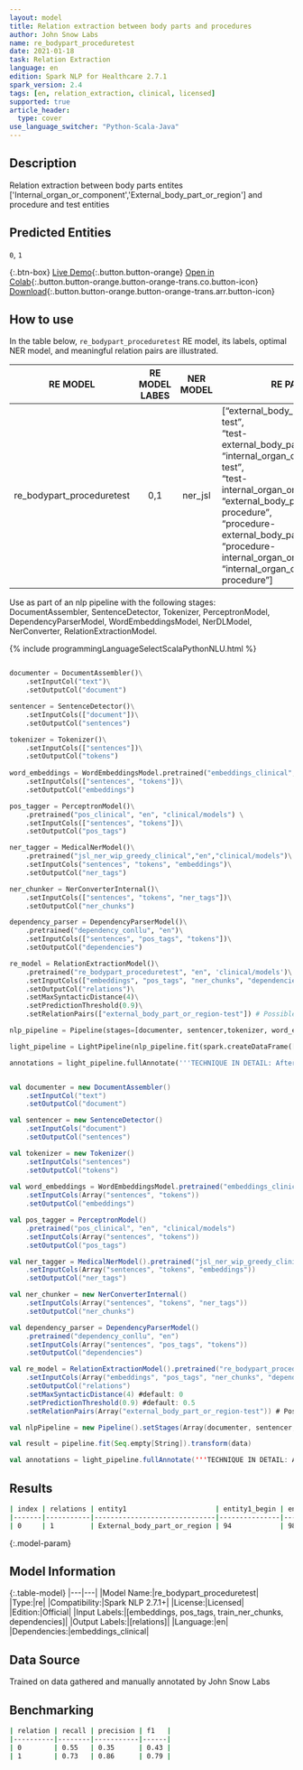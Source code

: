 ```yaml
---
layout: model
title: Relation extraction between body parts and procedures
author: John Snow Labs
name: re_bodypart_proceduretest
date: 2021-01-18
task: Relation Extraction
language: en
edition: Spark NLP for Healthcare 2.7.1
spark_version: 2.4
tags: [en, relation_extraction, clinical, licensed]
supported: true
article_header:
  type: cover
use_language_switcher: "Python-Scala-Java"
---
```


## Description

Relation extraction between body parts entites ['Internal_organ_or_component','External_body_part_or_region'] and procedure and test entities

## Predicted Entities

`0`, `1`

{:.btn-box}
[Live Demo](https://demo.johnsnowlabs.com/healthcare/RE_BODYPART_ENT/){:.button.button-orange}
[Open in Colab](https://colab.research.google.com/github/JohnSnowLabs/spark-nlp-workshop/blob/master/tutorials/Certification_Trainings/Healthcare/10.Clinical_Relation_Extraction.ipynb#scrollTo=D8TtVuN-Ee8s){:.button.button-orange.button-orange-trans.co.button-icon}
[Download](https://s3.amazonaws.com/auxdata.johnsnowlabs.com/clinical/models/re_bodypart_proceduretest_en_2.7.1_2.4_1610989267602.zip){:.button.button-orange.button-orange-trans.arr.button-icon}

## How to use

In the table below, `re_bodypart_proceduretest` RE model, its labels, optimal NER model, and meaningful relation pairs are illustrated.



|          RE MODEL         | RE MODEL LABES | NER MODEL | RE PAIRS |
|:-------------------------:|:--------------:|:---------:|-----------------------------------------------------------------------------------------------------------------------------------------------------------------------------------------------------------------------------------------------------------------------------------------------------------------------------------------------|
| re_bodypart_proceduretest |       0,1      |  ner_jsl  | [“external_body_part_or_region-test”,<br>“test-external_body_part_or_region”,<br>“internal_organ_or_component-test”,<br>“test-internal_organ_or_component”,<br>“external_body_part_or_region-procedure”,<br>“procedure-external_body_part_or_region”,<br>“procedure-internal_organ_or_component”,<br>“internal_organ_or_component-procedure”] |




Use as part of an nlp pipeline with the following stages: DocumentAssembler, SentenceDetector, Tokenizer, PerceptronModel, DependencyParserModel, WordEmbeddingsModel, NerDLModel, NerConverter, RelationExtractionModel.

<div class="tabs-box" markdown="1">
{% include programmingLanguageSelectScalaPythonNLU.html %}

```python

documenter = DocumentAssembler()\
	.setInputCol("text")\
	.setOutputCol("document")

sentencer = SentenceDetector()\
    .setInputCols(["document"])\
    .setOutputCol("sentences")

tokenizer = Tokenizer()\
    .setInputCols(["sentences"])\
    .setOutputCol("tokens")
  
word_embeddings = WordEmbeddingsModel.pretrained("embeddings_clinical", "en", "clinical/models")\
    .setInputCols(["sentences", "tokens"])\
    .setOutputCol("embeddings")

pos_tagger = PerceptronModel()\
    .pretrained("pos_clinical", "en", "clinical/models") \
    .setInputCols(["sentences", "tokens"])\
    .setOutputCol("pos_tags")

ner_tagger = MedicalNerModel()\
    .pretrained("jsl_ner_wip_greedy_clinical","en","clinical/models")\
    .setInputCols("sentences", "tokens", "embeddings")\
    .setOutputCol("ner_tags") 

ner_chunker = NerConverterInternal()\
    .setInputCols(["sentences", "tokens", "ner_tags"])\
    .setOutputCol("ner_chunks")

dependency_parser = DependencyParserModel()\
    .pretrained("dependency_conllu", "en")\
    .setInputCols(["sentences", "pos_tags", "tokens"])\
    .setOutputCol("dependencies")

re_model = RelationExtractionModel()\
    .pretrained("re_bodypart_proceduretest", "en", 'clinical/models')\
    .setInputCols(["embeddings", "pos_tags", "ner_chunks", "dependencies"])\
    .setOutputCol("relations")\
    .setMaxSyntacticDistance(4)\
    .setPredictionThreshold(0.9)\
    .setRelationPairs(["external_body_part_or_region-test"]) # Possible relation pairs. Default: All Relations.

nlp_pipeline = Pipeline(stages=[documenter, sentencer,tokenizer, word_embeddings, pos_tagger, ner_tagger, ner_chunker, dependency_parser, re_model])

light_pipeline = LightPipeline(nlp_pipeline.fit(spark.createDataFrame([['']]).toDF("text")))

annotations = light_pipeline.fullAnnotate('''TECHNIQUE IN DETAIL: After informed consent was obtained from the patient and his mother, the chest was scanned with portable ultrasound.''')
```

```scala

val documenter = new DocumentAssembler()
	.setInputCol("text")
	.setOutputCol("document")

val sentencer = new SentenceDetector()
    .setInputCols("document")
    .setOutputCol("sentences")

val tokenizer = new Tokenizer()
    .setInputCols("sentences")
    .setOutputCol("tokens")
  
val word_embeddings = WordEmbeddingsModel.pretrained("embeddings_clinical", "en", "clinical/models")
    .setInputCols(Array("sentences", "tokens"))
    .setOutputCol("embeddings")

val pos_tagger = PerceptronModel()
    .pretrained("pos_clinical", "en", "clinical/models")
    .setInputCols(Array("sentences", "tokens"))
    .setOutputCol("pos_tags")

val ner_tagger = MedicalNerModel().pretrained("jsl_ner_wip_greedy_clinical","en","clinical/models")
    .setInputCols(Array("sentences", "tokens", "embeddings"))
    .setOutputCol("ner_tags")

val ner_chunker = new NerConverterInternal()
    .setInputCols(Array("sentences", "tokens", "ner_tags"))
    .setOutputCol("ner_chunks")

val dependency_parser = DependencyParserModel()
    .pretrained("dependency_conllu", "en")
    .setInputCols(Array("sentences", "pos_tags", "tokens"))
    .setOutputCol("dependencies")

val re_model = RelationExtractionModel().pretrained("re_bodypart_proceduretest", "en", 'clinical/models')
    .setInputCols(Array("embeddings", "pos_tags", "ner_chunks", "dependencies"))
    .setOutputCol("relations")
    .setMaxSyntacticDistance(4) #default: 0
    .setPredictionThreshold(0.9) #default: 0.5
    .setRelationPairs(Array("external_body_part_or_region-test")) # Possible relation pairs. Default: All Relations.

val nlpPipeline = new Pipeline().setStages(Array(documenter, sentencer,tokenizer, word_embeddings, pos_tagger, ner_tagger, ner_chunker, dependency_parser, re_model))

val result = pipeline.fit(Seq.empty[String]).transform(data)

val annotations = light_pipeline.fullAnnotate('''TECHNIQUE IN DETAIL: After informed consent was obtained from the patient and his mother, the chest was scanned with portable ultrasound.''')
```

</div>

## Results

```bash
| index | relations | entity1                      | entity1_begin | entity1_end | chunk1 | entity2 | entity2_end | entity2_end | chunk2              | confidence |
|-------|-----------|------------------------------|---------------|-------------|--------|---------|-------------|-------------|---------------------|------------|
| 0     | 1         | External_body_part_or_region | 94            | 98          | chest  | Test    | 117         | 135         | portable ultrasound | 1.0        |
```

{:.model-param}
## Model Information

{:.table-model}
|---|---|
|Model Name:|re_bodypart_proceduretest|
|Type:|re|
|Compatibility:|Spark NLP 2.7.1+|
|License:|Licensed|
|Edition:|Official|
|Input Labels:|[embeddings, pos_tags, train_ner_chunks, dependencies]|
|Output Labels:|[relations]|
|Language:|en|
|Dependencies:|embeddings_clinical|

## Data Source

Trained on data gathered and manually annotated by John Snow Labs

## Benchmarking

```bash
| relation | recall | precision | f1   |
|----------|--------|-----------|------|
| 0        | 0.55   | 0.35      | 0.43 |
| 1        | 0.73   | 0.86      | 0.79 |

```
